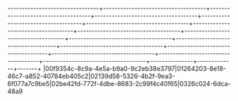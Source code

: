 --------------------------------+------------------------------------+------------------------------------+------------------------------------+------------------------------------+------------------------------------+------------------------------------+------------------------------------+------------------------------------+------------------------------------+------------------------------------+------------------------------------+------------------------------------+------------------------------------+------------------------------------+------------------------------------+---------------+-------------+-------+
|00f9354c-8c9a-4e5a-b9a0-9c2eb38e3797|01264203-8e18-46c7-a852-40784eb405c2|02139d58-5326-4b2f-9ea3-6f077a7c9be5|02be42fd-772f-4dbe-8683-2c99f4c40f65|0326c024-6dca-48a9
